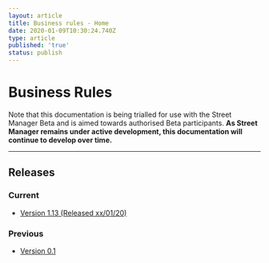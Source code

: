 ```yaml
---
layout: article
title: Business rules - Home
date: 2020-01-09T10:30:24.740Z
type: article
published: 'true'
status: publish
---
```

# Business Rules

Note that this documentation is being trialled for use with the Street Manager Beta and is aimed towards authorised Beta participants. **As Street Manager remains under active development, this documentation will continue to develop over time.**

<hr class="govuk-section-break govuk-section-break--xl govuk-section-break--visible" />

## Releases

### Current

* [Version 1.13 \(Released xx/01/20\)](url_tbc)

### Previous

* [Version 0.1](https://departmentfortransport.github.io/street-manager-docs/business-rules/)

